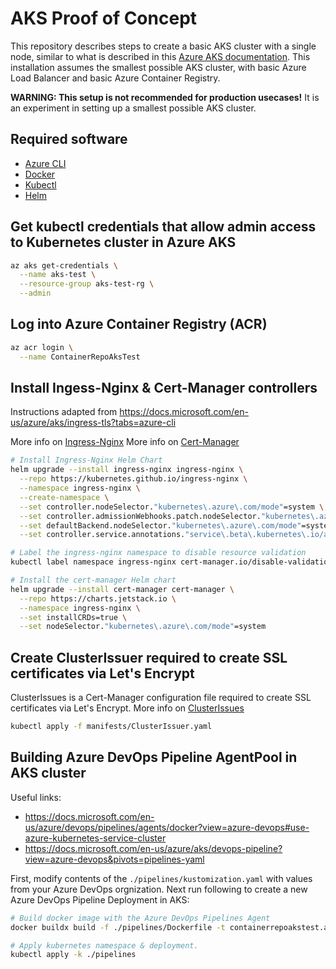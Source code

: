 # AKS Proof of Concept

This repository describes steps to create a basic AKS cluster with a single node, similar to what is described in this [Azure AKS documentation](https://docs.microsoft.com/en-us/azure/architecture/reference-architectures/containers/aks-microservices/aks-microservices). This installation assumes the smallest possible AKS cluster, with basic Azure Load Balancer and basic Azure Container Registry.

**WARNING: This setup is not recommended for production usecases!** It is an experiment in setting up a smallest possible AKS cluster.

## Required software

- [Azure CLI](https://docs.microsoft.com/en-us/cli/azure/install-azure-cli?view=azure-cli-latest)
- [Docker](https://www.docker.com/products/docker-desktop)
- [Kubectl](https://kubernetes.io/docs/tasks/tools/install-kubectl/)
- [Helm](https://helm.sh/docs/intro/install/)

## Get kubectl credentials that allow admin access to Kubernetes cluster in Azure AKS

```bash
az aks get-credentials \
  --name aks-test \
  --resource-group aks-test-rg \
  --admin
```

## Log into Azure Container Registry (ACR)

```bash
az acr login \
  --name ContainerRepoAksTest
```

## Install Ingess-Nginx & Cert-Manager controllers

Instructions adapted from <https://docs.microsoft.com/en-us/azure/aks/ingress-tls?tabs=azure-cli>

More info on [Ingress-Nginx](https://kubernetes.github.io/ingress-nginx/)
More info on [Cert-Manager](https://cert-manager.io/)

```bash
# Install Ingress-Nginx Helm Chart
helm upgrade --install ingress-nginx ingress-nginx \
  --repo https://kubernetes.github.io/ingress-nginx \
  --namespace ingress-nginx \
  --create-namespace \
  --set controller.nodeSelector."kubernetes\.azure\.com/mode"=system \
  --set controller.admissionWebhooks.patch.nodeSelector."kubernetes\.azure\.com/mode"=system \
  --set defaultBackend.nodeSelector."kubernetes\.azure\.com/mode"=system \
  --set controller.service.annotations."service\.beta\.kubernetes\.io/azure-dns-label-name"=aks-test-ingress-nginx

# Label the ingress-nginx namespace to disable resource validation
kubectl label namespace ingress-nginx cert-manager.io/disable-validation=true

# Install the cert-manager Helm chart
helm upgrade --install cert-manager cert-manager \
  --repo https://charts.jetstack.io \
  --namespace ingress-nginx \
  --set installCRDs=true \
  --set nodeSelector."kubernetes\.azure\.com/mode"=system
```

## Create ClusterIssuer required to create SSL certificates via Let's Encrypt

ClusterIssues is a Cert-Manager configuration file required to create SSL certificates via Let's Encrypt.
More info on [ClusterIssues](https://cert-manager.io/docs/configuration/acme/)

```bash
kubectl apply -f manifests/ClusterIssuer.yaml
```

## Building Azure DevOps Pipeline AgentPool in AKS cluster

Useful links:

- <https://docs.microsoft.com/en-us/azure/devops/pipelines/agents/docker?view=azure-devops#use-azure-kubernetes-service-cluster>
- https://docs.microsoft.com/en-us/azure/aks/devops-pipeline?view=azure-devops&pivots=pipelines-yaml

First, modify contents of the `./pipelines/kustomization.yaml` with values from your Azure DevOps orgnization. Next run following to create a new  Azure DevOps Pipeline Deployment in AKS:

```bash
# Build docker image with the Azure DevOps Pipelines Agent
docker buildx build -f ./pipelines/Dockerfile -t containerrepoakstest.azurecr.io/azdevops:1 --push --progress plain ./pipelines

# Apply kubernetes namespace & deployment.
kubectl apply -k ./pipelines
```
